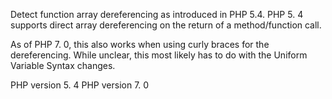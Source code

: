 Detect function array dereferencing as introduced in PHP 5.4.
PHP 5. 4 supports direct array dereferencing on the return of a method/function call. 

As of PHP 7. 0, this also works when using curly braces for the dereferencing. 
While unclear, this most likely has to do with the Uniform Variable Syntax changes. 

PHP version 5. 4
PHP version 7. 0